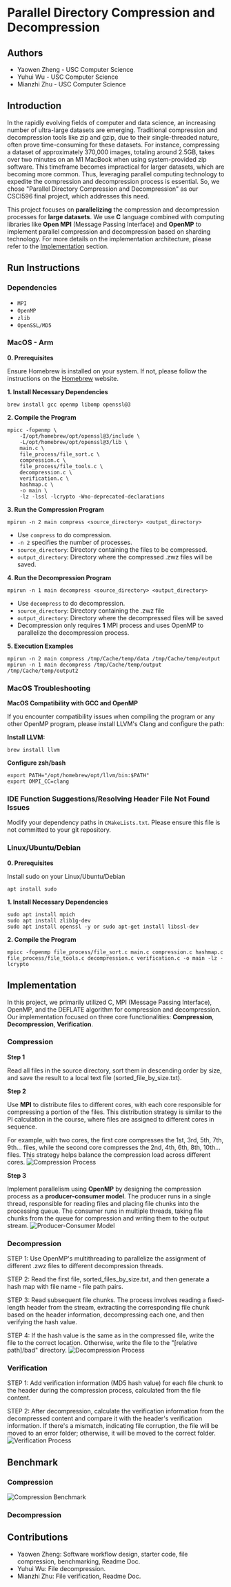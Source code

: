 
# Parallel Directory Compression and Decompression

## Authors
- Yaowen Zheng - USC Computer Science
- Yuhui Wu - USC Computer Science
- Mianzhi Zhu - USC Computer Science

## Introduction
In the rapidly evolving fields of computer and data science, an increasing number of ultra-large datasets are emerging. 
Traditional compression and decompression tools like zip and gzip, due to their single-threaded nature, often prove 
time-consuming for these datasets. For instance, compressing a dataset of approximately 370,000 images, totaling around 
2.5GB, takes over two minutes on an M1 MacBook when using system-provided zip software. This timeframe becomes impractical for 
larger datasets, which are becoming more common. Thus, leveraging parallel computing technology to expedite the compression and decompression 
process is essential. So, we chose "Parallel Directory Compression and Decompression" as our CSCI596 final project, which addresses this need.

This project focuses on **parallelizing** the compression and decompression processes for **large datasets**. 
We use **C** language combined with computing libraries like **Open MPI** (Message Passing Interface) and **OpenMP** to 
implement parallel compression and decompression based on sharding technology. For more details on the implementation 
architecture, please refer to the [Implementation](#implementation) section.

## Run Instructions

### Dependencies
- `MPI`
- `OpenMP`
- `zlib`
- `OpenSSL/MD5`

### MacOS - Arm
**0. Prerequisites**

Ensure Homebrew is installed on your system. If not, please follow the instructions on the [Homebrew](https://brew.sh/) website.

**1. Install Necessary Dependencies**

```shell
brew install gcc openmp libomp openssl@3
```

**2. Compile the Program**
```
mpicc -fopenmp \
    -I/opt/homebrew/opt/openssl@3/include \
    -L/opt/homebrew/opt/openssl@3/lib \
    main.c \
    file_process/file_sort.c \
    compression.c \
    file_process/file_tools.c \
    decompression.c \
    verification.c \
    hashmap.c \
    -o main \
    -lz -lssl -lcrypto -Wno-deprecated-declarations
```

**3. Run the Compression Program**
```
mpirun -n 2 main compress <source_directory> <output_directory>
```
- Use `compress` to do compression.
- `-n 2` specifies the number of processes. 
- `source_directory`: Directory containing the files to be compressed.
- `output_directory`: Directory where the compressed .zwz files will be saved.

**4. Run the Decompression Program**
```
mpirun -n 1 main decompress <source_directory> <output_directory>
```
- Use `decompress` to do decompression.
- `source_directory`: Directory containing the .zwz file 
- `output_directory`: Directory where the decompressed files will be saved
- Decompression only requires **1** MPI process and uses OpenMP to parallelize the decompression process.

**5. Execution Examples**
```
mpirun -n 2 main compress /tmp/Cache/temp/data /tmp/Cache/temp/output
mpirun -n 1 main decompress /tmp/Cache/temp/output /tmp/Cache/temp/output2
```

### MacOS Troubleshooting
**MacOS Compatibility with GCC and OpenMP**

If you encounter compatibility issues when compiling the program or any other OpenMP program, please install LLVM's Clang and configure the path:

**Install LLVM:**
```
brew install llvm
```
**Configure zsh/bash**
```
export PATH="/opt/homebrew/opt/llvm/bin:$PATH"
export OMPI_CC=clang
```

### IDE Function Suggestions/Resolving Header File Not Found Issues
Modify your dependency paths in `CMakeLists.txt`. Please ensure this file is not committed to your git repository.

### Linux/Ubuntu/Debian
**0. Prerequisites**

Install sudo on your Linux/Ubuntu/Debian
```shell
apt install sudo
```
**1. Install Necessary Dependencies**

```shell
sudo apt install mpich
sudo apt install zlib1g-dev
sudo apt install openssl -y or sudo apt-get install libssl-dev
```

**2. Compile the Program**
```
mpicc -fopenmp file_process/file_sort.c main.c compression.c hashmap.c file_process/file_tools.c decompression.c verification.c -o main -lz -lcrypto
```

## Implementation

In this project, we primarily utilized C, MPI (Message Passing Interface), OpenMP, and the DEFLATE algorithm for 
compression and decompression. Our implementation focused on three core functionalities: **Compression**, **Decompression**, **Verification**.

### Compression

**Step 1**

Read all files in the source directory, sort them in descending order by size, and save the result to a local text file (sorted_file_by_size.txt).

**Step 2**

Use **MPI** to distribute files to different cores, with each core responsible for compressing a portion of the files.
This distribution strategy is similar to the PI calculation in the course, where files are assigned to different cores in sequence.

For example, with two cores, the first core compresses the 1st, 3rd, 5th, 7th, 9th... files, while the second core compresses the 2nd, 4th, 6th, 8th, 10th... files.
This strategy helps balance the compression load across different cores.
![Compression Process](pictures/csci596-compression.png)

**Step 3**

Implement parallelism using **OpenMP** by designing the compression process as a **producer-consumer model**. The producer runs in a single thread, responsible for reading files and placing file chunks into the processing queue. The consumer runs in multiple threads, taking file chunks from the queue for compression and writing them to the output stream.
![Producer-Consumer Model](pictures/csci596-producer-and-worker.png)

### Decompression

STEP 1: Use OpenMP's multithreading to parallelize the assignment of different .zwz files to different decompression threads.

STEP 2: Read the first file, sorted_files_by_size.txt, and then generate a hash map with file name - file path pairs.

STEP 3: Read subsequent file chunks. The process involves reading a fixed-length header from the stream, extracting the corresponding file chunk based on the header information, decompressing each one, and then verifying the hash value.

STEP 4: If the hash value is the same as in the compressed file, write the file to the correct location. Otherwise, write the file to the "[relative path]/bad" directory.
![Decompression Process](pictures/csci596-decompression.png)

### Verification

STEP 1: Add verification information (MD5 hash value) for each file chunk to the header during the compression process, calculated from the file content.

STEP 2: After decompression, calculate the verification information from the decompressed content and compare it with the header's verification information. If there's a mismatch, indicating file corruption, the file will be moved to an error folder; otherwise, it will be moved to the correct folder.
![Verification Process](pictures/csci596-validation.png)

## Benchmark
### Compression
![Compression Benchmark](pictures/csci596-performance_compression.png)
### Decompression

## Contributions
- Yaowen Zheng: Software workflow design, starter code, file compression, benchmarking, Readme Doc.
- Yuhui Wu: File decompression.
- Mianzhi Zhu: File verification, Readme Doc.


